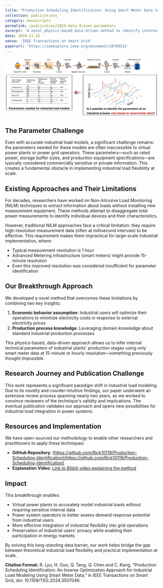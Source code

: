 ```yaml
---
title: "Production Scheduling Identification: Using Smart Meter Data to Infer Industrial Load Parameters"
collection: publications
category: manuscripts
permalink: /publication/2024-data-driven-parameters
excerpt: 'A novel physics-based data-driven method to identify internal parameters of industrial loads using only smart meter data'
date: 2024-11-25
venue: 'IEEE Transactions on Smart Grid'
paperurl: 'https://ieeexplore.ieee.org/document/10769532'
---
```


![Data-driven parameter identification](/images/pub2.png)

## The Parameter Challenge

Even with accurate industrial load models, a significant challenge remains: the parameters needed for these models are often inaccessible to virtual power plants or power grid operators. These parameters—such as rated power, storage buffer sizes, and production equipment specifications—are typically considered commercially sensitive or private information. This creates a fundamental obstacle in implementing industrial load flexibility at scale.

## Existing Approaches and Their Limitations

For decades, researchers have worked on Non-Intrusive Load Monitoring (NILM) techniques to extract information about loads without installing new measurement equipment. These methods attempt to disaggregate total power measurements to identify individual devices and their characteristics.

However, traditional NILM approaches face a critical limitation: they require high-resolution measurement data (often at millisecond intervals) to be effective. This requirement makes them impractical for large-scale industrial implementation, where:

- Typical measurement resolution is 1 hour
- Advanced Metering Infrastructure (smart meters) might provide 15-minute resolution
- Even this improved resolution was considered insufficient for parameter identification

## Our Breakthrough Approach

We developed a novel method that overcomes these limitations by combining two key insights:

1. **Economic behavior assumption**: Industrial users will optimize their operations to minimize electricity costs in response to external electricity prices
2. **Production process knowledge**: Leveraging domain knowledge about standard industrial production processes

This physics-based, data-driven approach allows us to infer internal technical parameters of industrial plants' production stages using only smart meter data at 15-minute or hourly resolution—something previously thought impossible.

## Research Journey and Publication Challenge

This work represents a significant paradigm shift in industrial load modeling. Due to its novelty and counter-intuitive findings, our paper underwent an extensive review process spanning nearly two years, as we worked to convince reviewers of the technique's validity and implications. The eventual publication validates our approach and opens new possibilities for industrial load integration in power systems.

## Resources and Implementation

We have open-sourced our methodology to enable other researchers and practitioners to apply these techniques:

- **GitHub Repository**: [https://github.com/Rick10119/Production-Scheduling-Identification](https://github.com/Rick10119/Production-Scheduling-Identification)
- **Explanation Video**: [Link to Bilibili video explaining the method](https://www.bilibili.com/video/BV1bXQDYcE8Y)

## Impact

This breakthrough enables:

- Virtual power plants to accurately model industrial loads without requiring sensitive internal data
- Power system operators to better assess demand response potential from industrial users
- More effective integration of industrial flexibility into grid operations
- Preservation of industrial users' privacy while enabling their participation in energy markets

By solving this long-standing data barrier, our work helps bridge the gap between theoretical industrial load flexibility and practical implementation at scale.

**Citation Format:**
R. Lyu, H. Guo, Q. Tang, Q. Chen and C. Kang, "Production Scheduling Identification: An Inverse Optimization Approach for Industrial Load Modeling Using Smart Meter Data," in IEEE Transactions on Smart Grid, doi: 10.1109/TSG.2024.3507046.

